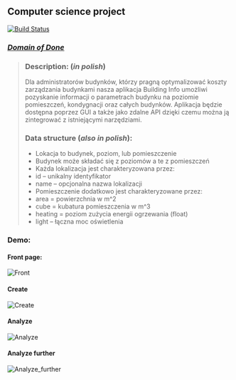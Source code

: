 ## Computer science project

[![Build Status](https://travis-ci.org/Rayti/builiding-info-io.svg?branch=main)](https://travis-ci.org/Rayti/builiding-info-io)

### _[Domain of Done](https://docs.google.com/spreadsheets/d/12VosYYv6QuRfbjwQzShoa7lQsLbumMHtXgqNFj6kPhU/edit#gid=960965527)_

>### Description: (_in polish_)
> Dla administratorów budynków, którzy pragną
> optymalizować koszty zarządzania budynkami  nasza aplikacja Building Info
> umożliwi pozyskanie informacji o parametrach budynku na poziomie pomieszczeń,
> kondygnacji oraz całych budynków. Aplikacja będzie dostępna
> poprzez GUI a także jako zdalne API dzięki czemu
> można ją zintegrować z istniejącymi narzędziami.
>
>### Data structure (_also in polish_):
> * Lokacja to budynek, poziom, lub pomieszczenie
> * Budynek może składać się z poziomów a te z pomieszczeń
> * Każda lokalizacja jest charakteryzowana przez:
>  * id – unikalny identyfikator
>  * name – opcjonalna nazwa lokalizacji
> * Pomieszczenie dodatkowo jest charakteryzowane przez:
>  * area = powierzchnia w m^2
>  * cube = kubatura pomieszczenia w m^3
>  * heating = poziom zużycia energii ogrzewania (float)
>  * light – łączna moc oświetlenia

### Demo:
#### Front page:
![Front](https://github.com/Rayti/builiding-info-io/blob/main/demoPNG/Screenshot%20from%202021-01-14%2019-51-45.png)
#### Create
![Create](https://github.com/Rayti/builiding-info-io/blob/main/demoPNG/Screenshot%20from%202021-01-14%2019-53-22.png)
#### Analyze
![Analyze](https://github.com/Rayti/builiding-info-io/blob/main/demoPNG/Screenshot%20from%202021-01-14%2019-53-57.png)
#### Analyze further
![Analyze_further](https://github.com/Rayti/builiding-info-io/blob/main/demoPNG/Screenshot%20from%202021-01-14%2019-54-10.png)

